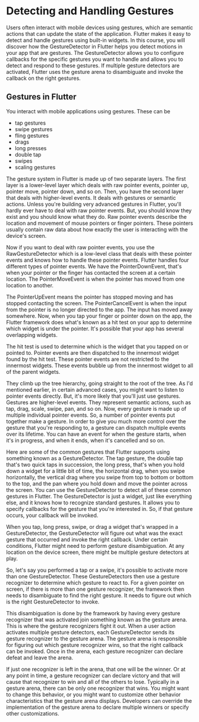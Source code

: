 # Detecting and Handling Gestures
Users often interact with mobile devices using gestures, which are semantic actions that can update the state of the application. Flutter makes it easy to detect and handle gestures using built-in widgets. In this course, you will discover how the GestureDetector in Flutter helps you detect motions in your app that are gestures. The GestureDetector allows you to configure callbacks for the specific gestures you want to handle and allows you to detect and respond to these gestures. If multiple gesture detectors are activated, Flutter uses the gesture arena to disambiguate and invoke the callback on the right gestures. 

## Gestures in Flutter
You interact with mobile applications using gestures. These can be 
* tap gestures 
* swipe gestures 
* fling gestures
* drags
* long presses
* double tap
* swipes
* scaling gestures

The gesture system in Flutter is made up of two separate layers. The first layer is a lower-level layer which deals with raw pointer events, pointer up, pointer move, pointer down, and so on. Then, you have the second layer that deals with higher-level events. It deals with gestures or semantic actions. Unless you're building very advanced gestures in Flutter, you'll hardly ever have to deal with raw pointer events. But, you should know they exist and you should know what they do. Raw pointer events describe the location and movement of mouse pointers or finger pointers. These pointers usually contain raw data about how exactly the user is interacting with the device's screen.

Now if you want to deal with raw pointer events, you use the RawGestureDetector which is a low-level class that deals with these pointer events and knows how to handle these pointer events. Flutter handles four different types of pointer events. We have the PointerDownEvent, that's when your pointer or the finger has contacted the screen at a certain location. The PointerMoveEvent is when the pointer has moved from one location to another.

The PointerUpEvent means the pointer has stopped moving and has stopped contacting the screen. The PointerCancelEvent is when the input from the pointer is no longer directed to the app. The input has moved away somewhere. Now, when you tap your finger or pointer down on the app, the Flutter framework does what's known as a hit test on your app to determine which widget is under the pointer. It's possible that your app has several overlapping widgets.

The hit test is used to determine which is the widget that you tapped on or pointed to. Pointer events are then dispatched to the innermost widget found by the hit test. These pointer events are not restricted to the innermost widgets. These events bubble up from the innermost widget to all of the parent widgets.

They climb up the tree hierarchy, going straight to the root of the tree. As I'd mentioned earlier, in certain advanced cases, you might want to listen to pointer events directly. But, it's more likely that you'll just use gestures. Gestures are higher-level events. They represent semantic actions, such as tap, drag, scale, swipe, pan, and so on. Now, every gesture is made up of multiple individual pointer events. So, a number of pointer events put together make a gesture. In order to give you much more control over the gesture that you're responding to, a gesture can dispatch multiple events over its lifetime. You can have an event for when the gesture starts, when it's in progress, and when it ends, when it's cancelled and so on.

Here are some of the common gestures that Flutter supports using something known as a GestureDetector. The tap gesture, the double tap that's two quick taps in succession, the long press, that's when you hold down a widget for a little bit of time, the horizontal drag, when you swipe horizontally, the vertical drag where you swipe from top to bottom or bottom to the top, and the pan where you hold down and move the pointer across the screen. You can use the GestureDetector to detect all of these common gestures in Flutter. The GestureDetector is just a widget, just like everything else, and it knows how to recognize standard gestures. It allows you to specify callbacks for the gesture that you're interested in. So, if that gesture occurs, your callback will be invoked.

When you tap, long press, swipe, or drag a widget that's wrapped in a GestureDetector, the GestureDetector will figure out what was the exact gesture that occurred and invoke the right callback. Under certain conditions, Flutter might need to perform gesture disambiguation. At any location on the device screen, there might be multiple gesture detectors at play.

So, let's say you performed a tap or a swipe, it's possible to activate more than one GestureDetector. These GestureDetectors then use a gesture recognizer to determine which gesture to react to. For a given pointer on screen, if there is more than one gesture recognizer, the framework then needs to disambiguate to find the right gesture. It needs to figure out which is the right GestureDetector to invoke.

This disambiguation is done by the framework by having every gesture recognizer that was activated join something known as the gesture arena. This is where the gesture recognizers fight it out. When a user action activates multiple gesture detectors, each GestureDetector sends its gesture recognizer to the gesture arena. The gesture arena is responsible for figuring out which gesture recognizer wins, so that the right callback can be invoked. Once in the arena, each gesture recognizer can declare defeat and leave the arena.

If just one recognizer is left in the arena, that one will be the winner. Or at any point in time, a gesture recognizer can declare victory and that will cause that recognizer to win and all of the others to lose. Typically in a gesture arena, there can be only one recognizer that wins. You might want to change this behavior, or you might want to customize other behavior characteristics that the gesture arena displays. Developers can override the implementation of the gesture arena to declare multiple winners or specify other customizations.

